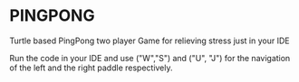 # PINGPONG
Turtle based PingPong two player Game for relieving stress just in your IDE 


Run the code in your IDE and use ("W","S") and ("U", "J") for the navigation of the left and the right paddle respectively.
